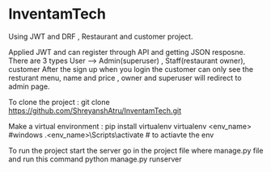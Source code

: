 # InventamTech
Using JWT and DRF , Restaurant and customer project.  

Applied JWT and can register through API and getting JSON resposne.
There are 3 types User --> Admin(superuser) , Staff(restaurant owner), customer 
After the sign up when you login the customer can only see the resturant menu, name and price , owner and superuser will redirect to admin page.


To clone the project :
   git clone https://github.com/ShreyanshAtru/InventamTech.git
   
Make a virtual environment :
  pip install virtualenv 
  virtualenv  <env_name>   #windows
  .\<env_name>\Scripts\activate  # to actiavte the env
  
To run the project start the server go in the project file where manage.py file and run this command 
  python manage.py runserver   
